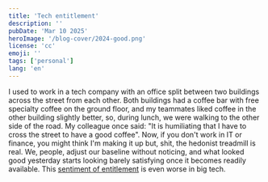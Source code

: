```yaml
---
title: 'Tech entitlement'
description: ''
pubDate: 'Mar 10 2025'
heroImage: '/blog-cover/2024-good.png'
license: 'cc'
emoji: ''
tags: ['personal']
lang: 'en'
---
```


I used to work in a tech company with an office split between two buildings across the street from each other. Both buildings had a coffee bar with free specialty coffee on the ground floor, and my teammates liked coffee in the other building slightly better, so, during lunch, we were walking to the other side of the road. My colleague once said: "It is humiliating that I have to cross the street to have a good coffee". Now, if you don't work in IT or finance, you might think I'm making it up but, shit, the hedonist treadmill is real. We, people, adjust our baseline without noticing, and what looked good yesterday starts looking barely satisfying once it becomes readily available. This [sentiment of entitlement](https://medium.com/@k.kozmana/techtitlement-f2637d9d6b0b) is even worse in big tech.

